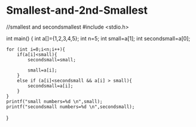 # Smallest-and-2nd-Smallest
//smallest and secondsmallest
#include <stdio.h>

int main()
{
    int a[]={1,2,3,4,5};
    int n=5;
    int small=a[1];
    int secondsmall=a[0];
    
    for (int i=0;i<n;i++){
        if(a[i]<small){
            secondsmall=small;
            
            small=a[i];
        }
        else if (a[i]<secondsmall && a[i] > small){
            secondsmall=a[i];
        }
    }
    printf("small numbers=%d \n",small);
    printf("secondsmall numbers=%d \n",secondsmall);
}
